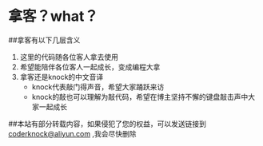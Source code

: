 # 拿客？what？
##拿客有以下几层含义
1. 这里的代码随各位客人拿去使用
2. 希望能陪伴各位客人一起成长，变成编程大拿
3. 拿客还是knock的中文音译
   * knock代表敲门得声音，希望大家踊跃来访
   * knock的敲也可以理解为敲代码，希望在博主坚持不懈的键盘敲击声中大家一起成长

##本站有部分转载内容，如果侵犯了您的权益，可以发送链接到 coderknock@aliyun.com ,我会尽快删除